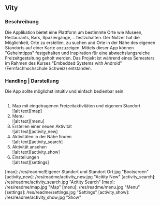 Vity
-
### Beschreibung
Die Applikation bietet eine Plattform um bestimmte Orte wie Museen, Restaurants, Bars, Spaziergänge,... festzuhalten. Der Nutzer hat die Möglichkeit, Orte zu erstellen, zu suchen und Orte in der Nähe des eigenen Standorts auf einer Karte anzuzeigen. Mittels dieser App können "Geheimtipps" festgehalten und Inspiration für eine abwechslungsreiche Freizeitgestaltung geholt werden. Das Projekt ist während eines Semesters im Rahmen des Kurses "Embedded Systems with Android" (Fernfachhochschule Schweiz) entstanden.</br>

### Handling | Darstellung
Die App sollte möglichst intuitiv und einfach bedienbar sein.<br/><br/>
1. Map mit eingetragenen Freizeitaktivitäten und eigenem Standort<br/>
![alt text][map]<br/>
2. Menu<br/>
![alt text][menu]<br/>
3. Erstellen einer neuen Aktivität<br/>
![alt text][activity_new]<br/>
4. Aktivitäten in der Nähe finden<br/>
![alt text][activity_search]<br/>
5. Aktivität ansehen<br/>
![alt text][activity_show]<br/>
6. Einstellungen<br/>
![alt text][settings]<br/>


[mao]: /res/readme/Eigener Standort und Standort Ort.jpg "Bootscreen"
[activity_new]: /res/readme/activity_new.jpg "Acitity New"
[activity_search]: /res/readme/activity_search.jpg "Acitity Search"
[map]: /res/readme/map.jpg "Map"
[menu]: /res/readme/menu.jpg "Menu"
[settings]: /res/readme/settings.jpg "Settings"
[activity_show]: /res/readme/activity_show.jpg "Show"
